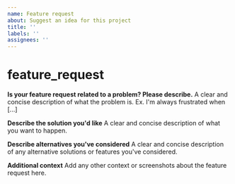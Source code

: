```yaml
---
name: Feature request
about: Suggest an idea for this project
title: ''
labels: ''
assignees: ''
---
```


# feature\_request

**Is your feature request related to a problem? Please describe.** A clear and concise description of what the problem is. Ex. I'm always frustrated when \[...\]

**Describe the solution you'd like** A clear and concise description of what you want to happen.

**Describe alternatives you've considered** A clear and concise description of any alternative solutions or features you've considered.

**Additional context** Add any other context or screenshots about the feature request here.


